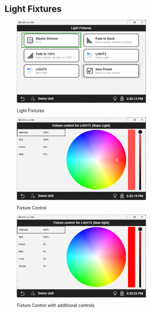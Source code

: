 # Light Fixtures

<figure><img src="../../.gitbook/assets/Light Fixtures.png" alt=""><figcaption><p>Light Fixtures</p></figcaption></figure>

<figure><img src="../../.gitbook/assets/Fixture Control.png" alt=""><figcaption><p>Fixture Control</p></figcaption></figure>

<figure><img src="../../.gitbook/assets/Fixture Control with additional controls.png" alt=""><figcaption><p>Fixture Control with additional controls</p></figcaption></figure>

